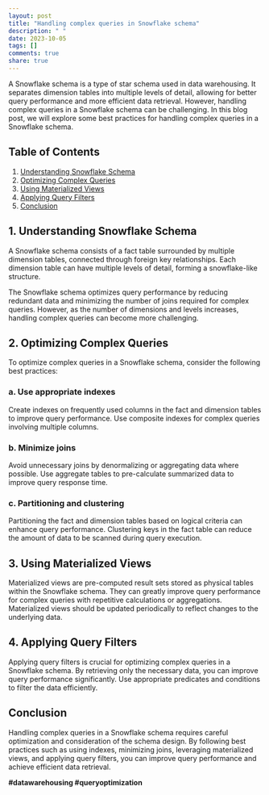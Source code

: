 ```yaml
---
layout: post
title: "Handling complex queries in Snowflake schema"
description: " "
date: 2023-10-05
tags: []
comments: true
share: true
---
```


A Snowflake schema is a type of star schema used in data warehousing. It separates dimension tables into multiple levels of detail, allowing for better query performance and more efficient data retrieval. However, handling complex queries in a Snowflake schema can be challenging. In this blog post, we will explore some best practices for handling complex queries in a Snowflake schema.

## Table of Contents
1. [Understanding Snowflake Schema](#understanding-snowflake-schema)
2. [Optimizing Complex Queries](#optimizing-complex-queries)
3. [Using Materialized Views](#using-materialized-views)
4. [Applying Query Filters](#applying-query-filters)
5. [Conclusion](#conclusion)

## 1. Understanding Snowflake Schema <a name="understanding-snowflake-schema"></a>

A Snowflake schema consists of a fact table surrounded by multiple dimension tables, connected through foreign key relationships. Each dimension table can have multiple levels of detail, forming a snowflake-like structure. 

The Snowflake schema optimizes query performance by reducing redundant data and minimizing the number of joins required for complex queries. However, as the number of dimensions and levels increases, handling complex queries can become more challenging.

## 2. Optimizing Complex Queries <a name="optimizing-complex-queries"></a>

To optimize complex queries in a Snowflake schema, consider the following best practices:

### a. Use appropriate indexes
Create indexes on frequently used columns in the fact and dimension tables to improve query performance. Use composite indexes for complex queries involving multiple columns.

### b. Minimize joins
Avoid unnecessary joins by denormalizing or aggregating data where possible. Use aggregate tables to pre-calculate summarized data to improve query response time.

### c. Partitioning and clustering
Partitioning the fact and dimension tables based on logical criteria can enhance query performance. Clustering keys in the fact table can reduce the amount of data to be scanned during query execution.

## 3. Using Materialized Views <a name="using-materialized-views"></a>

Materialized views are pre-computed result sets stored as physical tables within the Snowflake schema. They can greatly improve query performance for complex queries with repetitive calculations or aggregations. Materialized views should be updated periodically to reflect changes to the underlying data.

## 4. Applying Query Filters <a name="applying-query-filters"></a>

Applying query filters is crucial for optimizing complex queries in a Snowflake schema. By retrieving only the necessary data, you can improve query performance significantly. Use appropriate predicates and conditions to filter the data efficiently.

## Conclusion <a name="conclusion"></a>

Handling complex queries in a Snowflake schema requires careful optimization and consideration of the schema design. By following best practices such as using indexes, minimizing joins, leveraging materialized views, and applying query filters, you can improve query performance and achieve efficient data retrieval.

**#datawarehousing #queryoptimization**